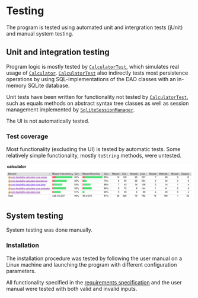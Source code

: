 # Testing

The program is tested using automated unit and intergration tests (jUnit) and
manual system testing.

## Unit and integration testing

Program logic is mostly tested by [`CalculatorTest`], which simulates real usage
of [`Calculator`]. [`CalculatorTest`] also indirectly tests most persistence
operations by using SQL-implementations of the DAO classes with an in-memory
SQLite database.

Unit tests have been written for functionality not tested by [`CalculatorTest`],
such as equals methods on abstract syntax tree classes as well as session
management implemented by [`SqliteSessionManager`].

The UI is not automatically tested.

### Test coverage

Most functionality (excluding the UI) is tested by automatic tests. Some
relatively simple functionality, mostly `toString` methods, were untested.

![Test coverage](images/test-coverage.png)

## System testing

System testing was done manually.

### Installation

The installation procedure was tested by following the user manual on a Linux
machine and launching the program with different configuration parameters.

All functionality specified in the [requirements specification] and the user
manual were tested with both valid and invalid inputs.


<!-- Links -->
[`CalculatorTest`]: ../src/test/java/com/lassilaiho/calculator/core/CalculatorTest.java
[`Calculator`]: ../src/main/java/com/lassilaiho/calculator/core/Calculator.java
[`SqliteSessionManager`]: ../src/main/java/com/lassilaiho/calculator/persistence/SqliteSessionManager.java

[requirements specification]: requirements-specification.md
